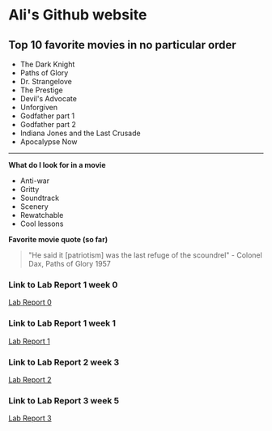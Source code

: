 # Ali's Github website

## Top 10 favorite movies in no particular order 
- The Dark Knight 
- Paths of Glory
- Dr. Strangelove 
- The Prestige 
- Devil's Advocate  
- Unforgiven 
- Godfather part 1 
- Godfather part 2
- Indiana Jones and the Last Crusade
- Apocalypse Now 

---

**What do I look for in a movie**
- Anti-war 
- Gritty 
- Soundtrack 
- Scenery 
- Rewatchable 
- Cool lessons

**Favorite movie quote (so far)** 
>"He said it [patriotism] was the last refuge of the scoundrel" 
> \- Colonel Dax, Paths of Glory 1957

### **Link to Lab Report 1 week 0**
[Lab Report 0](lab-report-1-week-0.html)


### **Link to Lab Report 1 week 1**
[Lab Report 1](lab-report-1-week-1.html)

### **Link to Lab Report 2 week 3**
[Lab Report 2](lab-report-2-week-3.html)


### **Link to Lab Report 3 week 5**
[Lab Report 3](lab-report-3-week-3.html)

